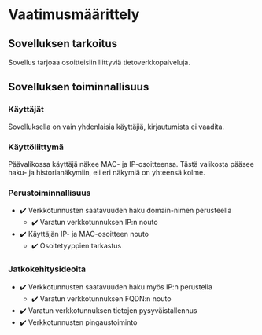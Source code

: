 # Vaatimusmäärittely

## Sovelluksen tarkoitus

Sovellus tarjoaa osoitteisiin liittyviä tietoverkkopalveluja.

## Sovelluksen toiminnallisuus

### Käyttäjät

Sovelluksella on vain yhdenlaisia käyttäjiä, kirjautumista ei vaadita.

### Käyttöliittymä

Päävalikossa käyttäjä näkee MAC- ja IP-osoitteensa. Tästä valikosta pääsee haku- ja historianäkymiin, eli eri näkymiä on yhteensä kolme.

### Perustoiminnallisuus

- :heavy_check_mark: Verkkotunnusten saatavuuden haku domain-nimen perusteella
  - :heavy_check_mark: Varatun verkkotunnuksen IP:n nouto
- :heavy_check_mark: Käyttäjän IP- ja MAC-osoitteen nouto
  - :heavy_check_mark: Osoitetyyppien tarkastus

### Jatkokehitysideoita

- :heavy_check_mark: Verkkotunnusten saatavuuden haku myös IP:n perustella
  - :heavy_check_mark: Varatun verkkotunnuksen FQDN:n nouto
- :heavy_check_mark: Varatun verkkotunnuksen tietojen pysyväistallennus
- :heavy_check_mark: Verkkotunnusten pingaustoiminto
